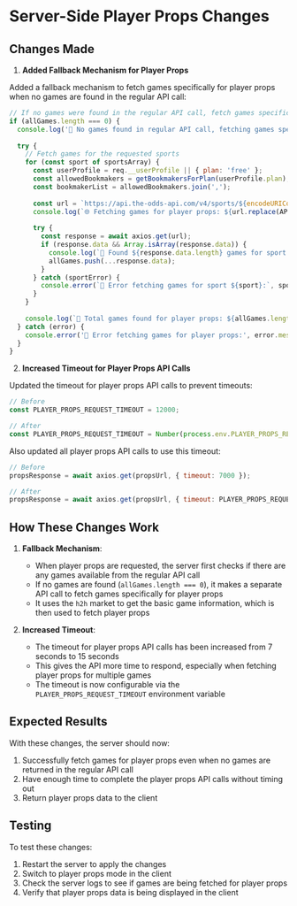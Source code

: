 # Server-Side Player Props Changes

## Changes Made

1. **Added Fallback Mechanism for Player Props**

Added a fallback mechanism to fetch games specifically for player props when no games are found in the regular API call:

```javascript
// If no games were found in the regular API call, fetch games specifically for player props
if (allGames.length === 0) {
  console.log('🎯 No games found in regular API call, fetching games specifically for player props');
  
  try {
    // Fetch games for the requested sports
    for (const sport of sportsArray) {
      const userProfile = req.__userProfile || { plan: 'free' };
      const allowedBookmakers = getBookmakersForPlan(userProfile.plan);
      const bookmakerList = allowedBookmakers.join(',');
      
      const url = `https://api.the-odds-api.com/v4/sports/${encodeURIComponent(sport)}/odds?apiKey=${API_KEY}&regions=us,us_dfs&markets=h2h&oddsFormat=${oddsFormat}&bookmakers=${bookmakerList}`;
      console.log(`🌐 Fetching games for player props: ${url.replace(API_KEY, 'API_KEY_HIDDEN')}`);
      
      try {
        const response = await axios.get(url);
        if (response.data && Array.isArray(response.data)) {
          console.log(`🎯 Found ${response.data.length} games for sport ${sport}`);
          allGames.push(...response.data);
        }
      } catch (sportError) {
        console.error(`🚫 Error fetching games for sport ${sport}:`, sportError.message);
      }
    }
    
    console.log(`🎯 Total games found for player props: ${allGames.length}`);
  } catch (error) {
    console.error('🚫 Error fetching games for player props:', error.message);
  }
}
```

2. **Increased Timeout for Player Props API Calls**

Updated the timeout for player props API calls to prevent timeouts:

```javascript
// Before
const PLAYER_PROPS_REQUEST_TIMEOUT = 12000;

// After
const PLAYER_PROPS_REQUEST_TIMEOUT = Number(process.env.PLAYER_PROPS_REQUEST_TIMEOUT || 15000); // 15 seconds
```

Also updated all player props API calls to use this timeout:

```javascript
// Before
propsResponse = await axios.get(propsUrl, { timeout: 7000 });

// After
propsResponse = await axios.get(propsUrl, { timeout: PLAYER_PROPS_REQUEST_TIMEOUT });
```

## How These Changes Work

1. **Fallback Mechanism**:
   - When player props are requested, the server first checks if there are any games available from the regular API call
   - If no games are found (`allGames.length === 0`), it makes a separate API call to fetch games specifically for player props
   - It uses the `h2h` market to get the basic game information, which is then used to fetch player props

2. **Increased Timeout**:
   - The timeout for player props API calls has been increased from 7 seconds to 15 seconds
   - This gives the API more time to respond, especially when fetching player props for multiple games
   - The timeout is now configurable via the `PLAYER_PROPS_REQUEST_TIMEOUT` environment variable

## Expected Results

With these changes, the server should now:

1. Successfully fetch games for player props even when no games are returned in the regular API call
2. Have enough time to complete the player props API calls without timing out
3. Return player props data to the client

## Testing

To test these changes:

1. Restart the server to apply the changes
2. Switch to player props mode in the client
3. Check the server logs to see if games are being fetched for player props
4. Verify that player props data is being displayed in the client
